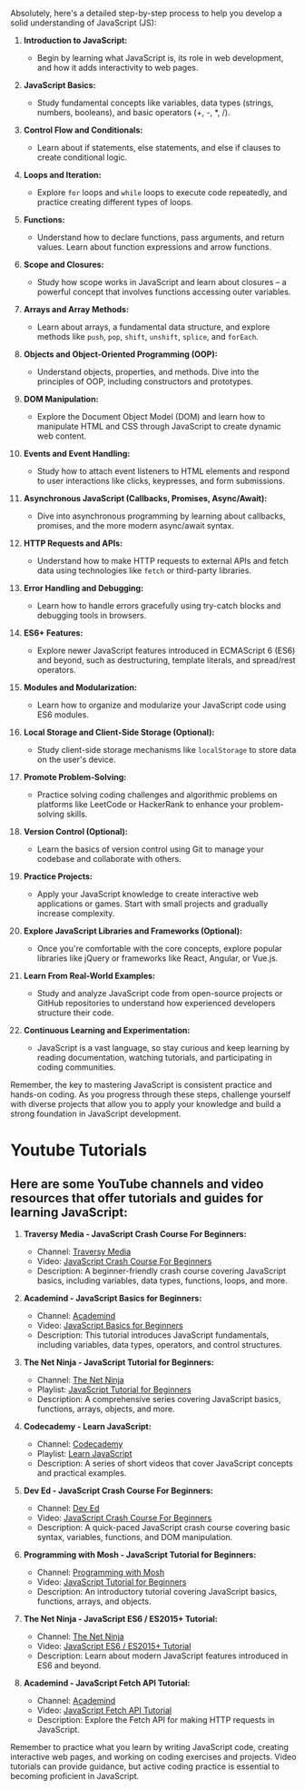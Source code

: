 Absolutely, here's a detailed step-by-step process to help you develop a solid understanding of JavaScript (JS):

1. **Introduction to JavaScript:**
   - Begin by learning what JavaScript is, its role in web development, and how it adds interactivity to web pages.

2. **JavaScript Basics:**
   - Study fundamental concepts like variables, data types (strings, numbers, booleans), and basic operators (+, -, *, /).

3. **Control Flow and Conditionals:**
   - Learn about if statements, else statements, and else if clauses to create conditional logic.

4. **Loops and Iteration:**
   - Explore `for` loops and `while` loops to execute code repeatedly, and practice creating different types of loops.

5. **Functions:**
   - Understand how to declare functions, pass arguments, and return values. Learn about function expressions and arrow functions.

6. **Scope and Closures:**
   - Study how scope works in JavaScript and learn about closures – a powerful concept that involves functions accessing outer variables.

7. **Arrays and Array Methods:**
   - Learn about arrays, a fundamental data structure, and explore methods like `push`, `pop`, `shift`, `unshift`, `splice`, and `forEach`.

8. **Objects and Object-Oriented Programming (OOP):**
   - Understand objects, properties, and methods. Dive into the principles of OOP, including constructors and prototypes.

9. **DOM Manipulation:**
   - Explore the Document Object Model (DOM) and learn how to manipulate HTML and CSS through JavaScript to create dynamic web content.

10. **Events and Event Handling:**
    - Study how to attach event listeners to HTML elements and respond to user interactions like clicks, keypresses, and form submissions.

11. **Asynchronous JavaScript (Callbacks, Promises, Async/Await):**
    - Dive into asynchronous programming by learning about callbacks, promises, and the more modern async/await syntax.

12. **HTTP Requests and APIs:**
    - Understand how to make HTTP requests to external APIs and fetch data using technologies like `fetch` or third-party libraries.

13. **Error Handling and Debugging:**
    - Learn how to handle errors gracefully using try-catch blocks and debugging tools in browsers.

14. **ES6+ Features:**
    - Explore newer JavaScript features introduced in ECMAScript 6 (ES6) and beyond, such as destructuring, template literals, and spread/rest operators.

15. **Modules and Modularization:**
    - Learn how to organize and modularize your JavaScript code using ES6 modules.

16. **Local Storage and Client-Side Storage (Optional):**
    - Study client-side storage mechanisms like `localStorage` to store data on the user's device.

17. **Promote Problem-Solving:**
    - Practice solving coding challenges and algorithmic problems on platforms like LeetCode or HackerRank to enhance your problem-solving skills.

18. **Version Control (Optional):**
    - Learn the basics of version control using Git to manage your codebase and collaborate with others.

19. **Practice Projects:**
    - Apply your JavaScript knowledge to create interactive web applications or games. Start with small projects and gradually increase complexity.

20. **Explore JavaScript Libraries and Frameworks (Optional):**
    - Once you're comfortable with the core concepts, explore popular libraries like jQuery or frameworks like React, Angular, or Vue.js.

21. **Learn From Real-World Examples:**
    - Study and analyze JavaScript code from open-source projects or GitHub repositories to understand how experienced developers structure their code.

22. **Continuous Learning and Experimentation:**
    - JavaScript is a vast language, so stay curious and keep learning by reading documentation, watching tutorials, and participating in coding communities.

Remember, the key to mastering JavaScript is consistent practice and hands-on coding. As you progress through these steps, challenge yourself with diverse projects that allow you to apply your knowledge and build a strong foundation in JavaScript development.

# Youtube Tutorials
## Here are some YouTube channels and video resources that offer tutorials and guides for learning JavaScript:

1. **Traversy Media - JavaScript Crash Course For Beginners:**
   - Channel: [Traversy Media](https://www.youtube.com/c/TraversyMedia)
   - Video: [JavaScript Crash Course For Beginners](https://www.youtube.com/watch?v=hdI2bqOjy3c)
   - Description: A beginner-friendly crash course covering JavaScript basics, including variables, data types, functions, loops, and more.

2. **Academind - JavaScript Basics for Beginners:**
   - Channel: [Academind](https://www.youtube.com/c/Academind)
   - Video: [JavaScript Basics for Beginners](https://www.youtube.com/watch?v=hdI2bqOjy3c)
   - Description: This tutorial introduces JavaScript fundamentals, including variables, data types, operators, and control structures.

3. **The Net Ninja - JavaScript Tutorial for Beginners:**
   - Channel: [The Net Ninja](https://www.youtube.com/c/TheNetNinja)
   - Playlist: [JavaScript Tutorial for Beginners](https://www.youtube.com/playlist?list=PL4cUxeGkcC9i9Ae2D9Ee1RvylH38dKuET)
   - Description: A comprehensive series covering JavaScript basics, functions, arrays, objects, and more.

4. **Codecademy - Learn JavaScript:**
   - Channel: [Codecademy](https://www.youtube.com/user/Codecademy)
   - Playlist: [Learn JavaScript](https://www.youtube.com/playlist?list=PLGfT2ttR9oTfVG1AL1js2ePBJMKxJAGh3)
   - Description: A series of short videos that cover JavaScript concepts and practical examples.

5. **Dev Ed - JavaScript Crash Course For Beginners:**
   - Channel: [Dev Ed](https://www.youtube.com/c/DevEd)
   - Video: [JavaScript Crash Course For Beginners](https://www.youtube.com/watch?v=HDxSHM3Xe1Q)
   - Description: A quick-paced JavaScript crash course covering basic syntax, variables, functions, and DOM manipulation.

6. **Programming with Mosh - JavaScript Tutorial for Beginners:**
   - Channel: [Programming with Mosh](https://www.youtube.com/c/programmingwithmosh)
   - Video: [JavaScript Tutorial for Beginners](https://www.youtube.com/watch?v=W6NZfCO5SIk)
   - Description: An introductory tutorial covering JavaScript basics, functions, arrays, and objects.

7. **The Net Ninja - JavaScript ES6 / ES2015+ Tutorial:**
   - Channel: [The Net Ninja](https://www.youtube.com/c/TheNetNinja)
   - Video: [JavaScript ES6 / ES2015+ Tutorial](https://www.youtube.com/watch?v=NCwa_xi0Uuc)
   - Description: Learn about modern JavaScript features introduced in ES6 and beyond.

8. **Academind - JavaScript Fetch API Tutorial:**
   - Channel: [Academind](https://www.youtube.com/c/Academind)
   - Video: [JavaScript Fetch API Tutorial](https://www.youtube.com/watch?v=g6-ZwZmRncs)
   - Description: Explore the Fetch API for making HTTP requests in JavaScript.

Remember to practice what you learn by writing JavaScript code, creating interactive web pages, and working on coding exercises and projects. Video tutorials can provide guidance, but active coding practice is essential to becoming proficient in JavaScript.
